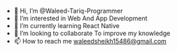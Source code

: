 - 👋 Hi, I’m @Waleed-Tariq-Programmer
- 👀 I’m interested in Web And App Development 
- 🌱 I’m currently learning React Native
- 💞️ I’m looking to collaborate To improve my knowledge
- 📫 How to reach me waleedsheikh15486@gmail.com


